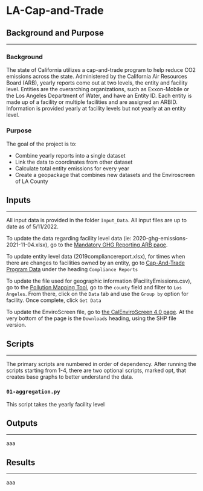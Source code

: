 # LA-Cap-and-Trade


## Background and Purpose
___
### **Background**

The state of California utilizes a cap-and-trade program to help reduce CO2 emissions across the state. Administered by the California Air Resources Board (ARB), yearly reports come out at two levels, the entity and facility level. Entities are the overarching organizations, such as Exxon-Mobile or the Los Angeles Department of Water, and have an Entity ID. Each entity is made up of a facility or multiple facilities and are assigned an ARBID. Information is provided yearly at facility levels but not yearly at an entity level.
### **Purpose**
The goal of the project is to:
  * Combine yearly reports into a single dataset
  * Link the data to coordinates from other dataset
  * Calculate total entity emissions for every year
  * Create a geopackage that combines new datasets and the Enviroscreen of LA County
## Inputs
___
All input data is provided in the folder `Input_Data`. All input files are up to date as of 5/11/2022.

To update the data regarding facility level data (ie: 2020-ghg-emissions-2021-11-04.xlsx), go to the [Mandatory GHG Reporting ARB page](https://ww2.arb.ca.gov/mrr-data).

To update entity level data (2019compliancereport.xlsx), for times when there are changes to facilities owned by an entity, go to [Cap-And-Trade Program Data](https://ww2.arb.ca.gov/our-work/programs/cap-and-trade-program/cap-and-trade-program-data) under the heading `Compliance Reports`


To update the file used for geographic information (FacilityEmissions.csv), go to the [Pollution Mapping Tool](https://www.arb.ca.gov/ei/tools/pollution_map/#), go to the `county` field and filter to `Los Angeles`. From there, click on the `Data` tab and use the `Group by` option for facility. Once complete, click `Get Data`

To update the EnviroScreen file, go to [the CalEnviroScreen 4.0 page](https://oehha.ca.gov/calenviroscreen/report/calenviroscreen-40). At the very bottom of the page is the `Downloads` heading, using the SHP file version.

## Scripts
___
The primary scripts are numbered in order of dependency. After running the scripts starting from 1-4, there are two optional scripts, marked opt, that creates base graphs to better understand the data.
### `01-aggregation.py`

This script takes the yearly facility level 
## Outputs
___
aaa
## Results
___
aaa
